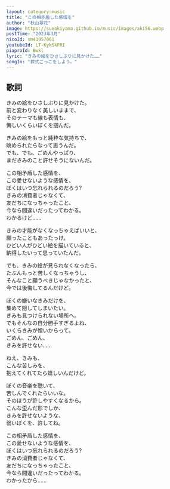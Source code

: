 ```yaml
---
layout: category-music
title: "この相矛盾した感情を"
author: "秋山翠花"
image: https://sueakiyama.github.io/music/images/aki56.webp
postTime: "2023年3月"
nicoId: sm41957061
youtubeId: LT-KykSkFRI
piaproId: Bwkl
lyric: "きみの絵をひさしぶりに見かけた……"
songIn: "葬式ごっこをしよう。"
---
```


<!--
## 基本データ
<div class="song-block">
<table class="float-left">
  <tr>
    <td>ID</td>
    <td>aki56</td>
  </tr>
  <tr>
    <td>作曲年</td>
    <td>2023年3月</td>
  </tr>
  <tr>
    <td>ニコニコ</td>
    <td>?</td>
  </tr>
  <tr>
    <td>歌詞</td>
    <td>きみの絵をひさしぶりに見かけた……</td>
  </tr>
  <tr>
    <td>収録CD</td>
    <td>なし</td>
  </tr>
</table>

<img class="float-right" src="https://sueakiyama.github.io/illustrations/images/20230216_1.png" alt="春休み2週間目サムネ">
</div> -->

## 歌詞

きみの絵をひさしぶりに見かけた。  
前と変わりなく美しいままで、  
そのテーマも線も表情も、  
悔しいくらいぼくを掴んだ。

きみの絵をもっと純粋な気持ちで、  
眺められたらなって思うんだ。  
でも、でも、ごめんやっぱり、  
まだきみのこと許せそうにないんだ。

この相矛盾した感情を、  
この愛せないような感情を、  
ぼくはいつ忘れられるのだろう?  
きみの消費者じゃなくて、  
友だちになっちゃったこと、  
今なら間違いだったってわかる。  
わかるけど……

きみの才能がなくなっちゃえばいいと、  
願ったこともあったっけ。  
ひどい人がひどい絵を描いていると、  
納得したいって思っていたんだ。

でも、きみの絵が見られなくなったら、  
たぶんもっと苦しくなっちゃうし、  
そんなこと願うべきじゃなかったと、  
今では後悔してるんだけど。

ぼくの嫌いなきみだけを、  
集めて隠してしまいたい。  
きみも見つけられない場所へ。  
でもそんなの自分勝手すぎるよね、  
いくらきみが憎いからって。  
ごめん、ごめん、  
きみを許せない……

ねえ、きみも、  
こんな苦しみを、  
抱えてくれてたら嬉しいんだけど。

ぼくの音楽を聴いて、  
苦しんでくれたらいいな。  
そのほうが許しやすくなるから。  
こんな歪んだ形でしか、  
きみを許せないような、  
弱いぼくを、許してね。

この相矛盾した感情を、  
この愛せないような感情を、  
ぼくはいつ忘れられるのだろう?  
きみの消費者じゃなくて、  
友だちになっちゃったこと、  
今なら間違いだったってわかる。  
わかったから……


<!-- ## 試聴

<script type="application/javascript" src="https://embed.nicovideo.jp/watch/sm41805954/script?w=640&h=360"></script><noscript><a href="https://www.nicovideo.jp/watch/sm41805954">[ミクオリジナル]春休み2週間目(aki54)</a></noscript>

## オフボーカル

<audio controls src="mp3/aki54_offvocal.mp3"></audio> -->

